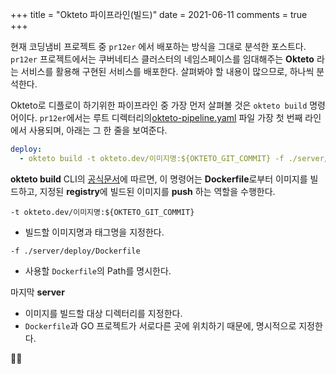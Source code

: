 +++
title = "Okteto 파이프라인(빌드)"
date = 2021-06-11
comments = true
+++

현재 코딩냄비 프로젝트 중 `pr12er` 에서 배포하는 방식을 그대로 분석한 포스트다. `pr12er` 프로젝트에서는 쿠버네티스 클러스터의 네임스페이스를 임대해주는 **Okteto** 라는 서비스를 활용해 구현된 서비스를 배포한다. 살펴봐야 할 내용이 많으므로, 하나씩 분석한다.

Okteto로 디플로이 하기위한 파이프라인 중 가장 먼저 살펴볼 것은 `okteto build` 명령어이다. `pr12er`에서는 루트 디렉터리의[okteto-pipeline.yaml](https://github.com/codingpot/pr12er/blob/main/okteto-pipeline.yaml) 파일 가장 첫 번째 라인에서 사용되며, 아래는 그 한 줄을 보여준다.

```yaml
deploy:
  - okteto build -t okteto.dev/이미지명:${OKTETO_GIT_COMMIT} -f ./server/deploy/Dockerfile server
```

**okteto build** CLI의 [공식문서](https://okteto.com/docs/reference/cli#build)에 따르면, 이 명령어는 **Dockerfile**로부터 이미지를 빌드하고, 지정된 **registry**에 빌드된 이미지를 **push** 하는 역할을 수행한다.

`-t okteto.dev/이미지명:${OKTETO_GIT_COMMIT}`
- 빌드할 이미지명과 태그명을 지정한다.

`-f ./server/deploy/Dockerfile`
- 사용할 `Dockerfile`의 Path를 명시한다.

마지막 **server**
- 이미지를 빌드할 대상 디렉터리를 지정한다.
- `Dockerfile`과 GO 프로젝트가 서로다른 곳에 위치하기 때문에, 명시적으로 지정한다.

🙋🏻